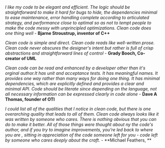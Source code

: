 
*I like my code to be elegant and efficient. The logic should be straightforward to make it hard for bugs to hide, the dependencies minimal to ease maintenance, error handling complete according to articulated strategy, and performance close to optimal so as not to tempt people to make the code messy with unprincipled optimizations. Clean code does one thing well* - **Bjarne Stroustrup, inventor of C++**

*Clean code is simple and direct. Clean code reads like well-written prose. Clean code never obscures the designer's intent but rather is full of crisp abstractions and straightforward lines of control* - **Grady Booch, Co-creator of UML**

*Clean code can be read and enhanced by a developer other than it's orginal author.It has unit and acceptance tests. It has meaningful names. It provides one way rather than many ways for doing one thing. It has minimal dependencies, which are explicitly defined and provides a clear and minimal API. Code should be literate since depending on the language, not all necessary information can be expressed clearly in code alone* - **Dave A Thomas, founder of OTI**

*I could list all of the qualities that I notice in clean code, but there is one overarching quality that leads to all of them. Clean code always looks like it was written by someone who cares. There is nothing obvious that you can do to make it better. All of those things were thought about ny the code's author, and if you try to imagine improvements, you're led back to where you are , sitting in appreciation of the code someone left for you - code left by someone who cares deeply about the craft.* - **Michael Feathers, **